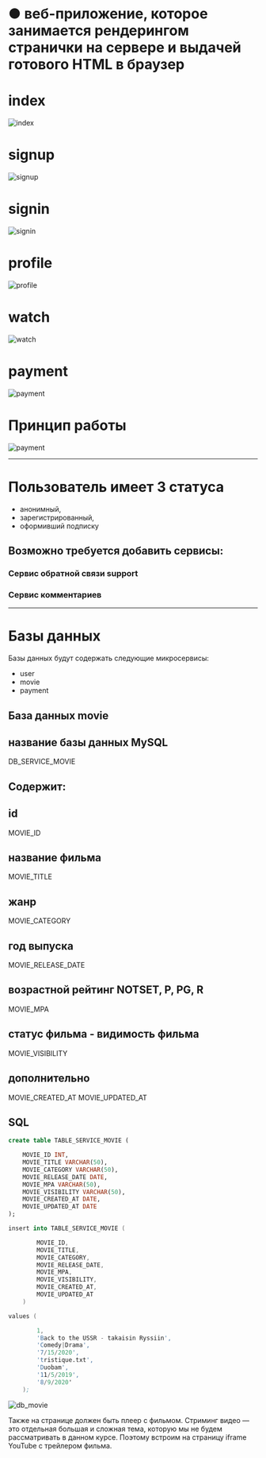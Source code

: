 # ●	веб-приложение, которое занимается рендерингом странички на сервере и выдачей готового HTML в браузер

# index

![index](png/index.png)

# signup

![signup](png/signup.png)

# signin

![signin](png/signin.png)

# profile

![profile](png/profile.png)

# watch

![watch](png/watch.png)

# payment

![payment](png/payment.png)

# Принцип работы

![payment](png/payment.png)

---

# Пользователь имеет 3 статуса

* анонимный, 
* зарегистрированный, 
* оформивший подписку

## Возможно требуется добавить сервисы:

### Сервис обратной связи support

### Сервис комментариев

---

# Базы данных

Базы данных будут содержать следующие микросервисы:

* user
* movie
* payment

## База данных movie

## название базы данных MySQL

DB_SERVICE_MOVIE

Содержит:
---

## id 

MOVIE_ID

## название фильма

MOVIE_TITLE

## жанр 

MOVIE_CATEGORY

## год выпуска

MOVIE_RELEASE_DATE

## возрастной рейтинг NOTSET, P, PG, R

MOVIE_MPA

## статус фильма - видимость фильма

MOVIE_VISIBILITY

## дополнительно

MOVIE_CREATED_AT
MOVIE_UPDATED_AT

## SQL

``` sql
create table TABLE_SERVICE_MOVIE (

	MOVIE_ID INT,
	MOVIE_TITLE VARCHAR(50),
	MOVIE_CATEGORY VARCHAR(50),
	MOVIE_RELEASE_DATE DATE,
	MOVIE_MPA VARCHAR(50),
	MOVIE_VISIBILITY VARCHAR(50),
	MOVIE_CREATED_AT DATE,
	MOVIE_UPDATED_AT DATE
); 
```

``` s
insert into TABLE_SERVICE_MOVIE (

		MOVIE_ID,
		MOVIE_TITLE,
		MOVIE_CATEGORY,
		MOVIE_RELEASE_DATE,
		MOVIE_MPA,
		MOVIE_VISIBILITY,
		MOVIE_CREATED_AT,
		MOVIE_UPDATED_AT
	)
```

```s
values (

		1,
		'Back to the USSR - takaisin Ryssiin',
		'Comedy|Drama',
		'7/15/2020',
		'tristique.txt',
		'Duobam',
		'11/5/2019',
		'8/9/2020'
	);
```

![db_movie](png/db_movie.png)

Также на странице должен быть плеер с фильмом. Стриминг видео — это отдельная большая и сложная тема, которую мы не будем рассматривать в данном курсе. Поэтому встроим на страницу iframe YouTube с трейлером фильма.
